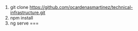 1.  git clone https://github.com/ocardenasmartinez/technical-infrastructure.git
2.  npm install
3.  ng serve
===
